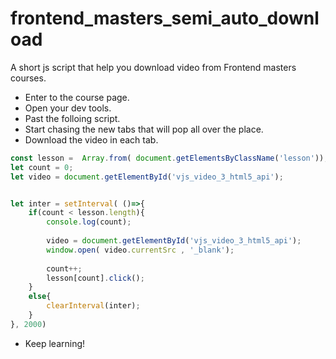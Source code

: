 # frontend_masters_semi_auto_download
A short js script that help you download video from Frontend masters courses.

- Enter to the course page.
- Open your dev tools.
- Past the folloing script.
- Start chasing the new tabs that will pop all over the place.
- Download the video in each tab.

```js
const lesson =  Array.from( document.getElementsByClassName('lesson'));
let count = 0;
let video = document.getElementById('vjs_video_3_html5_api');


let inter = setInterval( ()=>{
    if(count < lesson.length){
        console.log(count);
        
        video = document.getElementById('vjs_video_3_html5_api');
        window.open( video.currentSrc , '_blank');
        
        count++;
        lesson[count].click();
    }
    else{
        clearInterval(inter);
    }
}, 2000)
```

- Keep learning!
